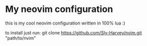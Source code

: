 #  My neovim configuration

this is my cool neovim configuration written in 100% lua :)

to install just run: git clone https://github.com/Sly-Harvey/nvim.git "path/to/nvim"
